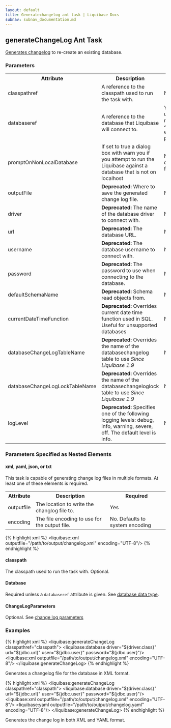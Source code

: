 ```yaml
---
layout: default
title: Generatechangelog ant task | Liquibase Docs
subnav: subnav_documentation.md
---
```


## generateChangeLog Ant Task ##

[Generates changelog](../generating_changelogs.html) to re-create an existing database.

### Parameters ###

<table>
    <tr>
        <th>Attribute</th>
        <th>Description</th>
        <th>Required</th>
    </tr>
    <tr>
        <td>classpathref</td>
        <td>A reference to the classpath used to run the task with.</td>
        <td>No</td>
    </tr>
    <tr>
        <td>databaseref</td>
        <td>A reference to the database that Liquibase will connect to.</td>
        <td>Yes, unless a nested <code>&lt;database&gt;</code> element is present.</td>
    </tr>
    <tr>
        <td>promptOnNonLocalDatabase</td>
        <td>If set to true a dialog box with warn you if you attempt to run the Liquibase against a database that is not on localhost
        </td>
        <td>No; default is false.</td>
    </tr>
    <tr>
        <td>outputFile</td>
        <td><b>Deprecated:</b> Where to save the generated change log file.</td>
        <td>No</td>
    </tr>
    <tr>
        <td>driver</td>
        <td><b>Deprecated:</b> The name of the database driver to connect with.</td>
        <td>No</td>
    </tr>
    <tr>
        <td>url</td>
        <td><b>Deprecated:</b> The database URL.</td>
        <td>No</td>
    </tr>
    <tr>
        <td>username</td>
        <td><b>Deprecated:</b> The database username to connect with.</td>
        <td>No</td>
    </tr>
    <tr>
        <td>password</td>
        <td><b>Deprecated:</b> The password to use when connecting to the database.</td>
        <td>No</td>
    </tr>
    <tr>
        <td>defaultSchemaName</td>
        <td><b>Deprecated:</b> Schema read objects from.</td>
        <td>No</td>
    </tr>
    <tr>
        <td>currentDateTimeFunction</td>
        <td><b>Deprecated:</b> Overrides current date time function used in SQL. Useful for unsupported databases</td>
        <td>No</td>
    </tr>
    <tr>
        <td>databaseChangeLogTableName</td>
        <td><b>Deprecated:</b> Overrides the name of the databasechangelog table to use <i>Since Liquibase 1.9</i></td>
        <td>No</td>
    </tr>
    <tr>
        <td>databaseChangeLogLockTableName</td>
        <td><b>Deprecated:</b> Overrides the name of the databasechangeloglock table to use <i>Since Liquibase 1.9</i></td>
        <td>No</td>
    </tr>
    <tr>
        <td>logLevel</td>
        <td><b>Deprecated:</b> Specifies one of the following logging levels: debug, info, warning, severe, off. The default level is info.
        </td>
        <td>No</td>
    </tr>
</table>

### Parameters Specified as Nested Elements ###

#### xml, yaml, json, or txt ####
 
This task is capable of generating change log files in multiple formats. At least one of these elements is required.

<table>
    <tr>
        <th>Attribute</th>
        <th>Description</th>
        <th>Required</th>
    </tr>
    <tr>
        <td>outputfile</td>
        <td>The location to write the changlog file to.</td>
        <td>Yes</td>
    </tr>
    <tr>
        <td>encoding</td>
        <td>The file encoding to use for the output file.</td>
        <td>No. Defaults to system encoding</td>
    </tr>
</table>

{% highlight xml %}
<liquibase:xml outputfile="/path/to/output/changelog.xml" encoding="UTF-8"/>
{% endhighlight %}

#### classpath ####

The classpath used to run the task with. Optional.

#### Database ####

Required unless a `databaseref` attribute is given. See [database data type](./index.html).

#### ChangeLogParameters ####

Optional. See [change log parameters](./index.html)

### Examples ###

{% highlight xml %}
<liquibase:generateChangeLog classpathref="classpath">
    <liquibase:database driver="${driver.class}" url="${jdbc.url}" user="${jdbc.user}" password="${jdbc.user}"/>
    <liquibase:xml outputfile="/path/to/output/changelog.xml" encoding="UTF-8"/>
</liquibase:generateChangeLog>
{% endhighlight %}

Generates a changelog file for the database in XML format.

{% highlight xml %}
<liquibase:generateChangeLog classpathref="classpath">
    <liquibase:database driver="${driver.class}" url="${jdbc.url}" user="${jdbc.user}" password="${jdbc.user}"/>
    <liquibase:xml outputfile="/path/to/output/changelog.xml" encoding="UTF-8"/>
    <liquibase:yaml outputfile="/path/to/output/changelog.yaml" encoding="UTF-8"/>
</liquibase:generateChangeLog>
{% endhighlight %}

Generates the change log in both XML and YAML format.
